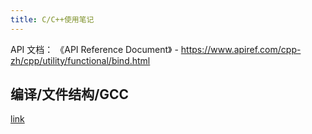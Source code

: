 ```yaml
---
title: C/C++使用笔记
---
```


API 文档： 《API Reference Document》 - <https://www.apiref.com/cpp-zh/cpp/utility/functional/bind.html>

## 编译/文件结构/GCC

[link](./build.md)
